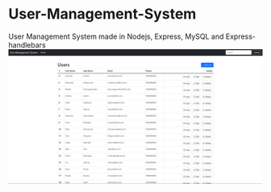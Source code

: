 # User-Management-System
User Management System made in Nodejs, Express, MySQL and Express-handlebars
![alt text for screen readers](public/Screenshot_3.png "Text to show on mouseover")
